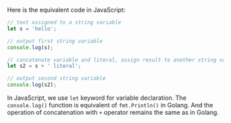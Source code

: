 Here is the equivalent code in JavaScript:

```javascript
// text assigned to a string variable
let s = 'hello';

// output first string variable
console.log(s);

// concatenate variable and literal, assign result to another string variable
let s2 = s + ' literal';

// output second string variable
console.log(s2);
```

In JavaScript, we use `let` keyword for variable declaration. The `console.log()` function is equivalent of `fmt.Println()` in Golang. And the operation of concatenation with `+` operator remains the same as in Golang.
